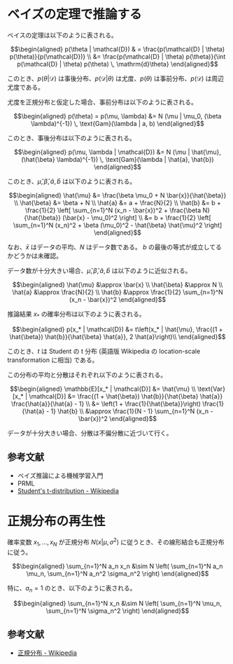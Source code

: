 # ベイズの定理で推論する

ベイスの定理は以下のように表される。

$$\begin{aligned}
p(\theta | \mathcal{D}) & = \frac{p(\mathcal{D} | \theta) p(\theta)}{p(\mathcal{D})} \\
&= \frac{p(\mathcal{D} | \theta) p(\theta)}{\int p(\mathcal{D} | \theta) p(\theta) \, \mathrm{d}\theta}
\end{aligned}$$

このとき、$p(\theta | \mathcal{D})$ は事後分布、$p(\mathcal{D} | \theta)$ は尤度、$p(\theta)$ は事前分布、$p(\mathcal{D})$ は周辺尤度である。

尤度を正規分布と仮定した場合、事前分布は以下のように表される。

$$\begin{aligned}
p(\theta) = p(\mu, \lambda)
&= N (\mu | \mu_0, (\beta \lambda)^{-1}) \, \text{Gam}(\lambda | a, b)
\end{aligned}$$

このとき、事後分布は以下のように表される。

$$\begin{aligned}
p(\mu, \lambda | \mathcal{D}) &= N (\mu | \hat{\mu}, (\hat{\beta} \lambda)^{-1}) \, \text{Gam}(\lambda | \hat{a}, \hat{b})
\end{aligned}$$

このとき、$\hat{\mu}, \hat{\beta}, \hat{a}, \hat{b}$ は以下のように表される。

$$\begin{aligned}
\hat{\mu} &= \frac{\beta \mu_0 + N \bar{x}}{\hat{\beta}} \\
\hat{\beta} &= \beta + N \\
\hat{a} &= a + \frac{N}{2} \\
\hat{b}
&= b + \frac{1}{2} \left[ \sum_{n=1}^N (x_n - \bar{x})^2 + \frac{\beta N}{\hat{\beta}} (\bar{x} - \mu_0)^2 \right] \\
&= b + \frac{1}{2} \left[ \sum_{n=1}^N (x_n)^2 + \beta (\mu_0)^2 - \hat{\beta} \hat{\mu}^2 \right]
\end{aligned}$$

なお、$\bar{x}$ はデータの平均、$N$ はデータ数である。
$b$ の最後の等式が成立してるかどうかは未確認。

データ数が十分大きい場合、$\hat{\mu}, \hat{\beta}, \hat{a}, \hat{b}$ は以下のように近似される。

$$\begin{aligned}
\hat{\mu} &\approx \bar{x} \\
\hat{\beta} &\approx N \\
\hat{a} &\approx \frac{N}{2} \\
\hat{b} &\approx \frac{1}{2} \sum_{n=1}^N (x_n - \bar{x})^2
\end{aligned}$$

推論結果 $x_*$ の確率分布は以下のように表される。

$$\begin{aligned}
p(x_* | \mathcal{D}) &= t\left(x_* | \hat{\mu}, \frac{(1 + \hat{\beta}) \hat{b}}{\hat{\beta} \hat{a}}, 2 \hat{a}\right)\\
\end{aligned}$$

このとき、$t$ は Student の t 分布 (英語版 Wikipedia の location-scale transformation に相当) である。

この分布の平均と分散はそれぞれ以下のように表される。

$$\begin{aligned}
\mathbb{E}[x_* | \mathcal{D}] &= \hat{\mu} \\
\text{Var}[x_* | \mathcal{D}] &= \frac{(1 + \hat{\beta}) \hat{b}}{\hat{\beta} \hat{a}} \frac{\hat{a}}{\hat{a} - 1} \\
&= \left(1 + \frac{1}{\hat{\beta}}\right) \frac{1}{\hat{a} - 1} \hat{b} \\
&\approx \frac{1}{N - 1} \sum_{n=1}^N (x_n - \bar{x})^2
\end{aligned}$$

データが十分大きい場合、分散は不偏分散に近づいて行く。

## 参考文献

- ベイズ推論による機械学習入門
- PRML
- [Student's t-distribution - Wikipedia](https://en.wikipedia.org/wiki/Student%27s_t-distribution)

# 正規分布の再生性

確率変数 $x_1, \dots, x_N$ が正規分布 $N(x | \mu, \sigma^2)$ に従うとき、その線形結合も正規分布に従う。

$$\begin{aligned}
\sum_{n=1}^N a_n x_n &\sim N \left( \sum_{n=1}^N a_n \mu_n, \sum_{n=1}^N a_n^2 \sigma_n^2 \right)
\end{aligned}$$

特に、$a_n = 1$ のとき、以下のように表される。

$$\begin{aligned}
\sum_{n=1}^N x_n &\sim N \left( \sum_{n=1}^N \mu_n, \sum_{n=1}^N \sigma_n^2 \right)
\end{aligned}$$

## 参考文献

- [正規分布 - Wikipedia](https://ja.wikipedia.org/wiki/%E6%AD%A3%E8%A6%8F%E5%88%86%E5%B8%83)
